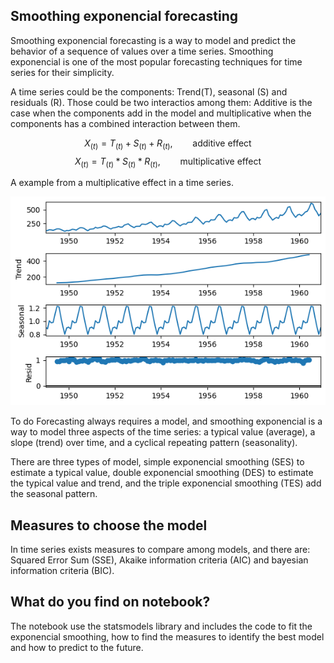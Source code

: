 ## Smoothing exponencial forecasting

Smoothing exponencial forecasting is a way to model and predict the behavior of a sequence of values over a time series. Smoothing exponencial is one of the most popular forecasting techniques for time series for their simplicity.

A time series could be the components: Trend(T), seasonal (S) and residuals (R). Those could be  two interactios among them: Additive is the case when the components add in the model and multiplicative when the components has a combined interaction between them.

$$X_{(t)} = T_{(t)} + S_{(t)} + R_{(t)}, \qquad \text{additive effect}$$
$$X_{(t)} = T_{(t)} * S_{(t)} * R_{(t)}, \qquad \text{multiplicative effect}$$

A example from a multiplicative effect in a time series.

![seasonal trends](seasonal.png)

To do Forecasting always requires a model, and smoothing exponencial is a way to model three aspects of the time series: a typical value (average), a slope (trend) over time, and a cyclical repeating pattern (seasonality).

There are three types of model, simple exponencial smoothing (SES) to estimate a typical value, double exponencial smoothing (DES) to estimate the typical value and trend, and the triple exponencial smoothing (TES) add the seasonal pattern. 

## Measures to choose the model

In time series exists measures to compare among models, and there are: Squared Error Sum (SSE), Akaike information criteria (AIC) and bayesian information criteria (BIC).

## What do you find on notebook?

The notebook use the statsmodels library and includes the code to fit the exponencial smoothing, how to find the measures to identify the best model and how to predict to the future.